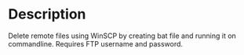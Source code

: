 # Description
Delete remote files using WinSCP by creating bat file and running it on commandline. Requires FTP username and password.
